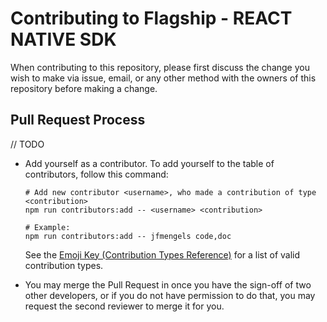 # Contributing to Flagship - REACT NATIVE SDK

When contributing to this repository, please first discuss the change you wish to make via issue, email, or any other method with the owners of this repository before making a change.

## Pull Request Process

// TODO

-   Add yourself as a contributor. To add yourself to the table of contributors, follow this command:

    ```
    # Add new contributor <username>, who made a contribution of type <contribution>
    npm run contributors:add -- <username> <contribution>

    # Example:
    npm run contributors:add -- jfmengels code,doc
    ```

    See the [Emoji Key (Contribution Types Reference)](https://allcontributors.org/docs/en/emoji-key) for a list of valid contribution types.

-   You may merge the Pull Request in once you have the sign-off of two other developers, or if you
    do not have permission to do that, you may request the second reviewer to merge it for you.
